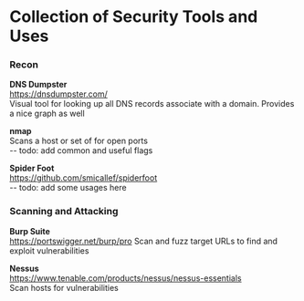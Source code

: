 # Collection of Security Tools and Uses

### Recon

**DNS Dumpster**  
https://dnsdumpster.com/  
Visual tool for looking up all DNS records associate with a domain. Provides a nice graph as well

**nmap**  
Scans a host or set of for open ports  
-- todo: add common and useful flags

**Spider Foot**  
https://github.com/smicallef/spiderfoot  
-- todo: add some usages here

### Scanning and Attacking

**Burp Suite**  
https://portswigger.net/burp/pro
Scan and fuzz target URLs to find and exploit vulnerabilities

**Nessus**  
https://www.tenable.com/products/nessus/nessus-essentials  
Scan hosts for vulnerabilities